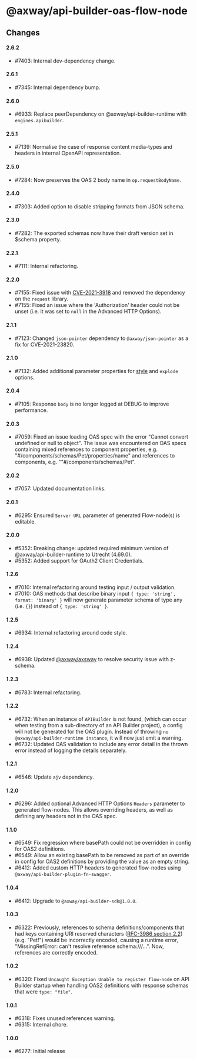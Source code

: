 # @axway/api-builder-oas-flow-node

## Changes

#### 2.6.2
- #7403: Internal dev-dependency change.

#### 2.6.1
- #7345: Internal dependency bump.

#### 2.6.0
- #6933: Replace peerDependency on @axway/api-builder-runtime with `engines.apibuilder`.

#### 2.5.1
- #7139: Normalise the case of response content media-types and headers in internal OpenAPI representation.

#### 2.5.0
- #7284: Now preserves the OAS 2 body name in `op.requestBodyName`.

#### 2.4.0
- #7303: Added option to disable stripping formats from JSON schema.

#### 2.3.0
- #7282: The exported schemas now have their draft version set in $schema property.

#### 2.2.1
- #7111: Internal refactoring.

#### 2.2.0
- #7155: Fixed issue with [CVE-2021-3918](https://nvd.nist.gov/vuln/detail/CVE-2021-3918) and removed the dependency on the `request` library.
- #7155: Fixed an issue where the 'Authorization' header could not be unset (i.e. it was set to `null` in the Advanced HTTP Options).

#### 2.1.1
- #7123: Changed `json-pointer` dependency to `@axway/json-pointer` as a fix for CVE-2021-23820.

#### 2.1.0
- #7132: Added additional parameter properties for [style](https://github.com/OAI/OpenAPI-Specification/blob/main/versions/3.1.0.md#style-values) and `explode` options.

#### 2.0.4
- #7105: Response `body` is no longer logged at DEBUG to improve performance.

#### 2.0.3
- #7059: Fixed an issue loading OAS spec with the error "Cannot convert undefined or null to object". The issue was encountered on OAS specs containing mixed references to component properties, e.g. "#/components/schemas/Pet/properties/name" and references to components, e.g. ""#/components/schemas/Pet".

#### 2.0.2
- #7057: Updated documentation links.

#### 2.0.1
- #6295: Ensured `Server URL` parameter of generated Flow-node(s) is editable.

#### 2.0.0
- #5352: Breaking change: updated required minimum version of @axway/api-builder-runtime to Utrecht (4.69.0).
- #5352: Added support for OAuth2 Client Credentials.

#### 1.2.6
- #7010: Internal refactoring around testing input / output validation.
- #7010: OAS methods that describe binary input `{ type: 'string', format: 'binary' }` will now generate parameter schema of type any (i.e. `{}`) instead of `{ type: 'string' }`.

#### 1.2.5
- #6934: Internal refactoring around code style.

#### 1.2.4
- #6938: Updated [@axway/axsway](https://github.com/Axway/axsway) to resolve security issue with z-schema.

#### 1.2.3
- #6783: Internal refactoring.

#### 1.2.2
- #6732: When an instance of `APIBuilder` is not found, (which can occur when testing from a sub-directory of an API Builder project), a config will not be generated for the OAS plugin. Instead of throwing `no @axway/api-builder-runtime instance`, it will now just emit a warning.
- #6732: Updated OAS validation to include any error detail in the thrown error instead of logging the details separately.

#### 1.2.1
- #6546: Update `ajv` dependency.

#### 1.2.0
- #6296: Added optional Advanced HTTP Options `Headers` parameter to generated flow-nodes. This allows overriding headers, as well as defining any headers not in the OAS spec.

#### 1.1.0
- #6549: Fix regression where basePath could not be overridden in config for OAS2 definitions.
- #6549: Allow an existing basePath to be removed as part of an override in config for OAS2 definitions by providing the value as an empty string.
- #6412: Added custom HTTP headers to generated flow-nodes using `@axway/api-builder-plugin-fn-swagger`.

#### 1.0.4
- #6412: Upgrade to `@axway/api-builder-sdk@1.0.0`.

#### 1.0.3
- #6322: Previously, references to schema definitions/components that had keys containing URI reserved characters ([RFC-3986 section 2.2](https://tools.ietf.org/html/rfc3986#section-2.2)) (e.g. "Pet!") would be incorrectly encoded, causing a runtime error, "MissingRefError: can't resolve reference schema:///...". Now, references are correctly encoded.

#### 1.0.2
-  #6320: Fixed `Uncaught Exception Unable to register flow-node` on API Builder startup when handling OAS2 definitions with response schemas that were `type: "file"`.

#### 1.0.1
- #6318: Fixes unused references warning.
- #6315: Internal chore.

#### 1.0.0
- #6277: Initial release
